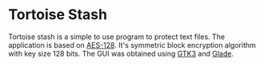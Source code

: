 # Tortoise Stash
Tortoise stash is a simple to use program to protect text files.
The application is based on [AES-128](https://en.wikipedia.org/wiki/Advanced_Encryption_Standard).
It's symmetric block encryption algorithm with key size 128 bits.
The GUI was obtained using [GTK3](https://www.gtk.org/download/index.php) 
and [Glade](https://glade.gnome.org).